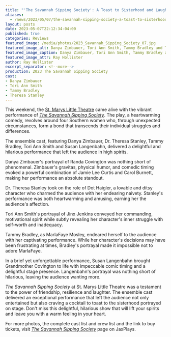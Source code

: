 ```yaml
---
title: "'The Savannah Sipping Society': A Toast to Sisterhood and Laughter at St. Marys Little Theatre"
aliases: 
  - /news/2023/05/07/the-savannah-sipping-society-a-toast-to-sisterhood-and-laughter-at-st.-marys-little-theatre/
layout: posts
date: 2023-05-07T22:12:34-04:00
published: true
categories: Reviews
featured_image: /media/photos/2023_Savannah_Sipping_Society_07.jpg
featured_image_alt: Danya Zimbauer, Tori Ann Smith, Tammy Bradley and Theresa Stanley (left to right)
featured_image_caption: Danya Zimbauer, Tori Ann Smith, Tammy Bradley and Theresa Stanley (left to right)
featured_image_attr: Ray Hollister
author: Ray Hollister
excerpt_separator: <!--more-->
production: 2023 The Savannah Sipping Society
cast:
- Danya Zimbauer
- Tori Ann Smith
- Tammy Bradley
- Theresa Stanley
---
```

This weekend, the [St. Marys Little Theatre](/theatres/st-marys-little-theatre) came alive with the vibrant performance of [*The Savannah Sipping Society*](/productions/2023-the-savannah-sipping-society/). The play, a heartwarming comedy, revolves around four Southern women who, through unexpected circumstances, form a bond that transcends their individual struggles and differences.
<!--more-->
The ensemble cast, featuring Danya Zimbauer, Dr. Theresa Stanley, Tammy Bradley, Tori Ann Smith and Susan Langenbahn, delivered a delightful and hilarious performance that left the audience in high spirits.

Danya Zimbauer's portrayal of Randa Covington was nothing short of phenomenal. Zimbauer's gravitas, physical humor, and comedic timing evoked a powerful combination of Jamie Lee Curtis and Carol Burnett, making her performance an absolute standout.

Dr. Theresa Stanley took on the role of Dot Haigler, a lovable and ditsy character who charmed the audience with her endearing naivety. Stanley's performance was both heartwarming and amusing, earning her the audience's affection.

Tori Ann Smith's portrayal of Jinx Jenkins conveyed her commanding, motivational spirit while subtly revealing her character's inner struggle with self-worth and inadequacy.

Tammy Bradley, as MarlaFaye Mosley, endeared herself to the audience with her captivating performance. While her character's decisions may have been frustrating at times, Bradley's portrayal made it impossible not to adore MarlaFaye.

In a brief yet unforgettable performance, Susan Langenbahn brought Grandmother Covington to life with impeccable comic timing and a delightful stage presence. Langenbahn's portrayal was nothing short of hilarious, leaving the audience wanting more.

*The Savannah Sipping Society* at St. Marys Little Theatre was a testament to the power of friendship, resilience and laughter. The ensemble cast delivered an exceptional performance that left the audience not only entertained but also craving a cocktail to toast to the sisterhood portrayed on stage. Don't miss this delightful, hilarious show that will lift your spirits and leave you with a warm feeling in your heart.

For more photos, the complete cast list and crew list and the link to buy tickets, visit [*The Savannah Sipping Society*](/productions/2023-the-savannah-sipping-society/) page on JaxPlays. 